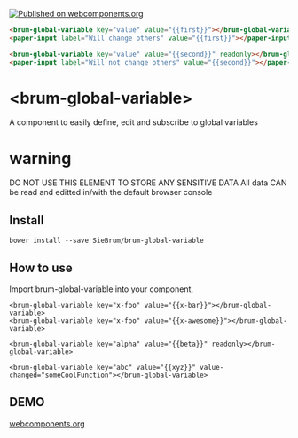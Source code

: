 [![Published on webcomponents.org](https://img.shields.io/badge/webcomponents.org-published-blue.svg)](https://www.webcomponents.org/element/SieBrum/brum-global-variable)

<!---
```
<custom-element-demo>
  <template>
    <script src="../webcomponentsjs/webcomponents-lite.js"></script>
    <link rel="import" href="brum-global-variable.html">
    <link rel="import" href="../paper-input/paper-input.html">
    <dom-bind>
        <template>    
            <next-code-block></next-code-block>
        </template>
    </dom-bind>
  </template>
</custom-element-demo>
```
-->
```html
<brum-global-variable key="value" value="{{first}}"></brum-global-variable>
<paper-input label="Will change others" value="{{first}}"></paper-input>

<brum-global-variable key="value" value="{{second}}" readonly></brum-global-variable>
<paper-input label="Will not change others" value="{{second}}"></paper-input>
```

# \<brum-global-variable\>

A component to easily define, edit and subscribe to global variables

# warning

DO NOT USE THIS ELEMENT TO STORE ANY SENSITIVE DATA
All data CAN be read and editted in/with the default browser console

## Install
```
bower install --save SieBrum/brum-global-variable
```

## How to use
Import brum-global-variable into your component.

```
<brum-global-variable key="x-foo" value="{{x-bar}}"></brum-global-variable>
<brum-global-variable key="x-foo" value="{{x-awesome}}"></brum-global-variable>

<brum-global-variable key="alpha" value="{{beta}}" readonly></brum-global-variable>

<brum-global-variable key="abc" value="{{xyz}}" value-changed="someCoolFunction"></brum-global-variable>
```
## DEMO
[webcomponents.org](https://www.webcomponents.org/element/SieBrum/brum-global-variable/demo/demo/index.html)

